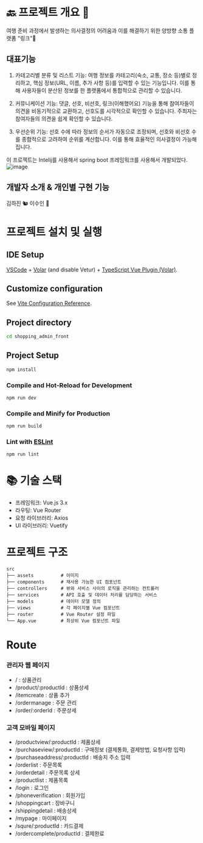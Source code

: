 # 🔙 프로젝트 개요 🌈
여행 준비 과정에서 발생하는 의사결정의 어려움과 이를 해결하기 위한 양방향 소통 플랫폼 "링크"🔗

## 대표기능
1. 카테고리별 분류 및 리스트 기능: 여행 정보를 카테고리(숙소, 교통, 장소 등)별로 정리하고, 핵심 정보(URL, 이름, 추가 사항 등)를 입력할 수 있는 기능입니다. 이를 통해 사용자들이 분산된 정보를 한 플랫폼에서 통합적으로 관리할 수 있습니다.

2. 커뮤니케이션 기능: 댓글, 선호, 비선호, 링크(이해했어요) 기능을 통해 참여자들이 의견을 비동기적으로 교환하고, 선호도를 시각적으로 확인할 수 있습니다. 주최자는 참여자들의 의견을 쉽게 확인할 수 있습니다.

3. 우선순위 기능: 선호 수에 따라 정보의 순서가 자동으로 조정되며, 선호와 비선호 수를 종합적으로 고려하여 순위를 계산합니다. 이를 통해 효율적인 의사결정이 가능해집니다.

이 프로젝트는 Intelij를 사용해서 spring boot 프레임워크를 사용해서 개발되었다.
![image](https://github.com/user-attachments/assets/2d72958a-f194-43d6-b2db-16a9b31b5e9d)


## 개발자 소개 & 개인별 구현 기능 
김하진 🐿️
이수인 🐾

# 프로젝트 설치 및 실행

## IDE Setup

[VSCode](https://code.visualstudio.com/) + [Volar](https://marketplace.visualstudio.com/items?itemName=Vue.volar) (and disable Vetur) + [TypeScript Vue Plugin (Volar)](https://marketplace.visualstudio.com/items?itemName=Vue.vscode-typescript-vue-plugin).

## Customize configuration

See [Vite Configuration Reference](https://vitejs.dev/config/).

## Project directory
```sh
cd shopping_admin_front
```

## Project Setup

```sh
npm install
```

### Compile and Hot-Reload for Development

```sh
npm run dev
```

### Compile and Minify for Production

```sh
npm run build
```

### Lint with [ESLint](https://eslint.org/)

```sh
npm run lint
```

# 📚 기술 스택

* 프레임워크: Vue.js 3.x
* 라우팅: Vue Router
* 요청 라이브러리: Axios
* UI 라이브러리: Vuetify

# 프로젝트 구조

```plaintext
src
├── assets          # 이미지 
├── components      # 재사용 가능한 UI 컴포넌트
├── controllers     # 뷰와 서비스 사이의 로직을 관리하는 컨트롤러
├── services        # API 호출 및 데이터 처리를 담당하는 서비스
├── models          # 데이터 모델 정의
├── views           # 각 페이지별 Vue 컴포넌트
├── router          # Vue Router 설정 파일
└── App.vue         # 최상위 Vue 컴포넌트 파일
```

# Route

### 관리자 웹 페이지
* / :  상품관리
* /product/:productId :  상품상세
* /itemcreate :  상품 추가
* /ordermanage :  주문 관리
* /order/:orderId :   주문상세

### 고객 모바일 페이지
* /productview/:productId : 제품상세
* /purchaseview/:productId :  구매정보 (결제통화, 결제방법, 요청사항 입력)
* /purchaseaddress/:productId :  배송지 주소 입력
* /orderlist :  주문목록
* /orderdetail :  주문목록 상세
* /productlist :  제품목록
* /login : 로그인
* /phoneverification :  회원가입
* /shoppingcart :  장바구니
* /shippingdetail :  배송상세
* /mypage :  마이페이지
* /squre/:productId : 카드결제
* /ordercomplete/productId : 결제완료



